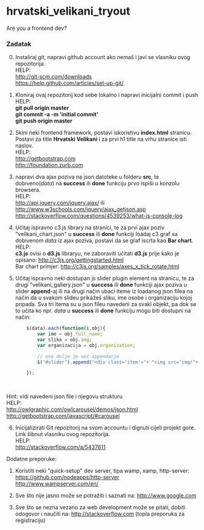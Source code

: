 hrvatski_velikani_tryout
========================

Are you a frontend dev?

<h3>Zadatak</h3>

0. Instaliraj git, napravi github account ako nemaš i javi se vlasniku ovog repozitorija.<br>
HELP:<br>
http://git-scm.com/downloads <br>
https://help.github.com/articles/set-up-git/

1. Kloniraj ovaj repozitorij kod sebe lokalno i napravi inicijalni commit i push<br>
HELP:<br>
<b>git pull origin master</b><br>
<b>git commit -a -m 'initial commit'</b><br>
<b>git push origin master</b>

2. Skini neki frontend framework, postavi iskoristivu <b>index.html</b> stranicu. Postavi za title <b>Hrvatski Velikani</b> i za prvi h1 title na vrhu stranice isti naslov.<br>
HELP:<br>
http://getbootstrap.com<br>
http://foundation.zurb.com

3. napravi dva ajax poziva na json datoteke u folderu <b>src</b>, te dobiveno(<i>data</i>) na <b>success</b> ili <b>done</b> funkciju prvo ispiši u konzolu browsera.<br>
HELP:<br>
http://api.jquery.com/jquery.ajax/ ili http://www.w3schools.com/jquery/ajax_getjson.asp <br>
http://stackoverflow.com/questions/4539253/what-is-console-log

4. Učitaj ispravno c3.js library na stranici, te za prvi ajax poziv "velikani_chart.json" u <b>success</b> ili <b>done</b> funkciji loadaj c3 graf sa dobivenom <i>data</i> iz ajax poziva, postavi da se graf iscrta kao <b>Bar chart</b>.<br>
HELP:<br>
<b>c3.js</b> ovisi o <b>d3.js</b> libraryu, ne zaboraviti učitati <b>d3.js</b> prije kako je opisano: http://c3js.org/gettingstarted.html<br>
Bar chart primjer: http://c3js.org/samples/axes_x_tick_rotate.html

5. Učitaj ispravno neki dostupan js slider plugin element na stranicu, te za drugi "velikani_gallery.json" u <b>success</b> ili <b>done</b> funkciji ajax poziva u slider <b>append</b>-aj ili na drugi način ubaci iteme iz loadanog json filea na način da u svakom slideu prikažeš sliku, ime osobe i organizaciju kojoj pripada. Sva tri itema su u json fileu navedeni za svaki objekt, pa dok se to učita ko npr. <i>data</i> u <b>success</b> ili <b>done</b> funkciju mogu biti dostupni na način:<br>
	```javascript
		$(data).each(function(i,obj){
			var ime = obj.full_name;
			var slika = obj.img;
			var organizacija = obj.organization;

			// ovo dolje je već appendanje
			$("#slider").append("<div class='item'>"+ "<img src='img/"+ slika + "' />" + "<div>" + ime + "</div>" + "<div>" + organizacija + "</div>" + "</div>" );

		});
	```
	<br>
Hint: vidi navedeni json file i njegovu strukturu<br>
HELP:<br>
http://owlgraphic.com/owlcarousel/demos/json.html<br>
http://getbootstrap.com/javascript/#carousel

6. Inicijalizirati Git repozitorij na svom accountu i dignuti cijeli projekt gore. Link šibnut vlasniku ovog repozitorija.<br>
HELP:<br>
http://stackoverflow.com/a/5437611


Dodatne preporuke:<br>

1. Koristiti neki "quick-setup" dev server, tipa wamp, xamp, http-server:<br>
https://github.com/nodeapps/http-server<br>
http://www.wampserver.com/en/

2. Sve što nije jasno može se potražiti i saznati na: http://www.google.com

3. Sve što se nezna vezano za web development može se pitati, dobiti odogovor i naučiti na: http://stackoverflow.com (topla preporuka za registraciju) <br>
